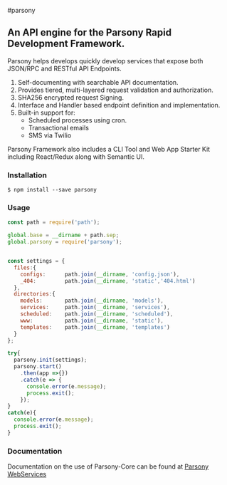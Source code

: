 #parsony
## An API engine for the Parsony Rapid Development Framework.

Parsony helps develops quickly develop services that
expose both JSON/RPC and RESTful API Endpoints.

1. Self-documenting with searchable API documentation.
2. Provides tiered, multi-layered request validation and authorization.
3. SHA256 encrypted request Signing.
4. Interface and Handler based endpoint definition and implementation.
4. Built-in support for:
    * Scheduled processes using cron.
    * Transactional emails
    * SMS via Twilio

Parsony Framework also includes a CLI Tool and Web App Starter Kit including React/Redux along with Semantic UI.

### Installation
```
$ npm install --save parsony
```

### Usage
```js
const path = require('path');

global.base = __dirname + path.sep;
global.parsony = require('parsony');


const settings = {
  files:{
    configs:      path.join(__dirname, 'config.json'),
    _404:         path.join(__dirname, 'static','404.html')
  },
  directories:{
    models:       path.join(__dirname, 'models'),
    services:     path.join(__dirname, 'services'),
    scheduled:    path.join(__dirname, 'scheduled'),
    www:          path.join(__dirname, 'static'),
    templates:    path.join(__dirname, 'templates')
  }
};

try{
  parsony.init(settings);
  parsony.start()
    .then(app =>{})
    .catch(e => {
      console.error(e.message);
      process.exit();
    });
}
catch(e){
  console.error(e.message);
  process.exit();
}
```

### Documentation
Documentation on the use of Parsony-Core can be found at [Parsony WebServices](https://github.com/epcphelan/parsony-services-starter)